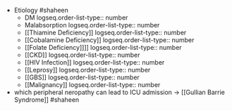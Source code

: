 - Etiology #shaheen
	- DM
	  logseq.order-list-type:: number
	- Malabsorption
	  logseq.order-list-type:: number
	- [[Thiamine Deficiency]]
	  logseq.order-list-type:: number
	- [[Cobalamine Deficiency]]
	  logseq.order-list-type:: number
	- [[Folate Deficiency]]]]
	  logseq.order-list-type:: number
	- [[CKD]]
	  logseq.order-list-type:: number
	- [[HIV Infection]]
	  logseq.order-list-type:: number
	- [[Leprosy]]
	  logseq.order-list-type:: number
	- [[GBS]]
	  logseq.order-list-type:: number
	- [[Malignancy]]
	  logseq.order-list-type:: number
- which peripheral neropathy can lead to ICU admission -> [[Gullian Barrie Syndrome]] #shaheen